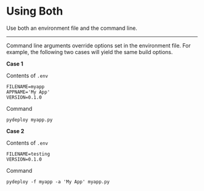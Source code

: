 # Using Both

Use both an environment file and the command line.

---

Command line arguments override options set in the environment file. For
example, the following two cases will yield the same build options.

**Case 1**

Contents of `.env`

```
FILENAME=myapp
APPNAME='My App'
VERSION=0.1.0
```

Command

```
pydeploy myapp.py
```

**Case 2**

Contents of `.env`

```
FILENAME=testing
VERSION=0.1.0
```

Command

```
pydeploy -f myapp -a 'My App' myapp.py
```
